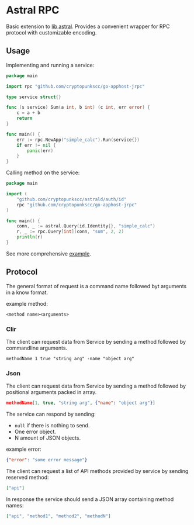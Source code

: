 # Astral RPC

Basic extension to [lib astral](https://github.com/cryptopunkscc/astrald/tree/master/lib/astral). Provides a convenient wrapper for RPC protocol with customizable encoding.


## Usage

Implementing and running a service:

```go
package main

import rpc "github.com/cryptopunkscc/go-apphost-jrpc"

type service struct{}

func (s service) Sum(a int, b int) (c int, err error) {
	c = a + b
	return
}

func main() {
	err := rpc.NewApp("simple_calc").Run(service{})
	if err != nil {
		panic(err)   
	}
}
```

Calling method on the service:

```go
package main

import (
	"github.com/cryptopunkscc/astrald/auth/id"
	rpc "github.com/cryptopunkscc/go-apphost-jrpc"
)

func main() {
	conn, _ := astral.Query(id.Identity{}, "simple_calc")
	r, _ := rpc.Query[int](conn, "sum", 2, 2)
	println(r)
}
```

See more comprehensive [example](./example).


## Protocol 

The general format of request is a command name followed byt arguments in a know format. 

example method:

```
<method name><arguments>
```

### Clir

The client can request data from Service by sending a method followed by commandline arguments.


```shell
methodName 1 true "string arg" -name "object arg"
```

### Json

The client can request data from Service by sending a method followed by positional arguments packed in array.

```json
methodName[1, true, "string arg", {"name": "object arg"}]
```

The service can respond by sending:
* `null` if there is nothing to send. 
* One error object.
* N amount of JSON objects.

example error:
```json
{"error": "some error message"}
```

The client can request a list of API methods provided by service by sending reserved method:

```json
["api"]
```

In response the service should send a JSON array containing method names:

```json
["api", "method1", "method2", "methodN"]
```
